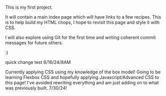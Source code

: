This is my first project.

It will contain a main index page which will have links to a few recipes. This is to help build my HTML chops, I hope to revisit this page and style it with CSS.

I will also explore using Git for the first time and writing coherent commit messages for future others. 

:)

quick change test
6/16/24/8AM

Currently applying CSS using my knowledge of the box model!
Going to be learning Flexbox CSS and hopefully applying Javascript/Advanced CSS to this page!
I've avoided rewriting everything and am just adding on to what was previously built.
7/30/24!
